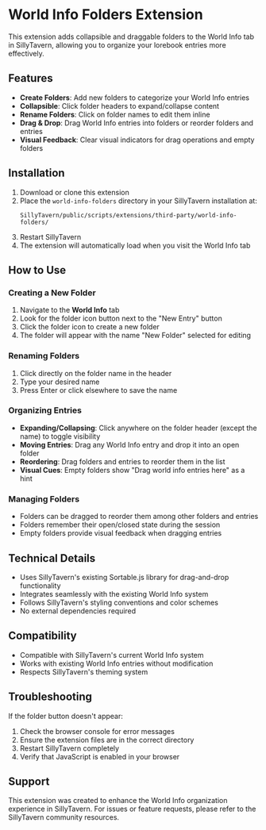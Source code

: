 # World Info Folders Extension

This extension adds collapsible and draggable folders to the World Info tab in SillyTavern, allowing you to organize your lorebook entries more effectively.

## Features

- **Create Folders**: Add new folders to categorize your World Info entries
- **Collapsible**: Click folder headers to expand/collapse content
- **Rename Folders**: Click on folder names to edit them inline
- **Drag & Drop**: Drag World Info entries into folders or reorder folders and entries
- **Visual Feedback**: Clear visual indicators for drag operations and empty folders

## Installation

1. Download or clone this extension
2. Place the `world-info-folders` directory in your SillyTavern installation at:
   ```
   SillyTavern/public/scripts/extensions/third-party/world-info-folders/
   ```
3. Restart SillyTavern
4. The extension will automatically load when you visit the World Info tab

## How to Use

### Creating a New Folder

1. Navigate to the **World Info** tab
2. Look for the folder icon button next to the "New Entry" button
3. Click the folder icon to create a new folder
4. The folder will appear with the name "New Folder" selected for editing

### Renaming Folders

1. Click directly on the folder name in the header
2. Type your desired name
3. Press Enter or click elsewhere to save the name

### Organizing Entries

- **Expanding/Collapsing**: Click anywhere on the folder header (except the name) to toggle visibility
- **Moving Entries**: Drag any World Info entry and drop it into an open folder
- **Reordering**: Drag folders and entries to reorder them in the list
- **Visual Cues**: Empty folders show "Drag world info entries here" as a hint

### Managing Folders

- Folders can be dragged to reorder them among other folders and entries
- Folders remember their open/closed state during the session
- Empty folders provide visual feedback when dragging entries

## Technical Details

- Uses SillyTavern's existing Sortable.js library for drag-and-drop functionality
- Integrates seamlessly with the existing World Info system
- Follows SillyTavern's styling conventions and color schemes
- No external dependencies required

## Compatibility

- Compatible with SillyTavern's current World Info system
- Works with existing World Info entries without modification
- Respects SillyTavern's theming system

## Troubleshooting

If the folder button doesn't appear:
1. Check the browser console for error messages
2. Ensure the extension files are in the correct directory
3. Restart SillyTavern completely
4. Verify that JavaScript is enabled in your browser

## Support

This extension was created to enhance the World Info organization experience in SillyTavern. For issues or feature requests, please refer to the SillyTavern community resources.